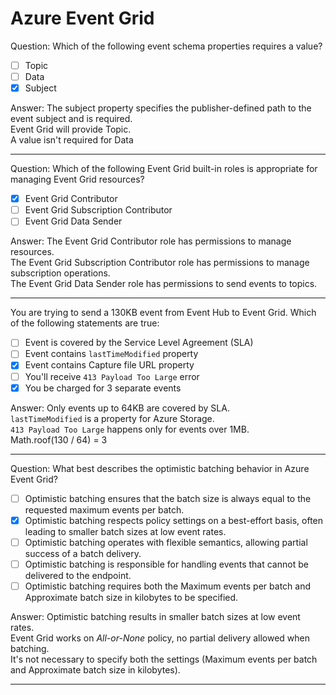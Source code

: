 # Azure Event Grid

Question: Which of the following event schema properties requires a value?

- [ ] Topic
- [ ] Data
- [x] Subject

Answer: The subject property specifies the publisher-defined path to the event subject and is required.  
Event Grid will provide Topic.  
A value isn't required for Data

---

Question: Which of the following Event Grid built-in roles is appropriate for managing Event Grid resources?

- [x] Event Grid Contributor
- [ ] Event Grid Subscription Contributor
- [ ] Event Grid Data Sender

Answer: The Event Grid Contributor role has permissions to manage resources.  
The Event Grid Subscription Contributor role has permissions to manage subscription operations.  
The Event Grid Data Sender role has permissions to send events to topics.

---

You are trying to send a 130KB event from Event Hub to Event Grid. Which of the following statements are true:

- [ ] Event is covered by the Service Level Agreement (SLA)
- [ ] Event contains `lastTimeModified` property
- [x] Event contains Capture file URL property
- [ ] You'll receive `413 Payload Too Large` error
- [x] You be charged for 3 separate events

Answer: Only events up to 64KB are covered by SLA.  
`lastTimeModified` is a property for Azure Storage.  
`413 Payload Too Large` happens only for events over 1MB.  
Math.roof(130 / 64) = 3

---

Question: What best describes the optimistic batching behavior in Azure Event Grid?

- [ ] Optimistic batching ensures that the batch size is always equal to the requested maximum events per batch.
- [x] Optimistic batching respects policy settings on a best-effort basis, often leading to smaller batch sizes at low event rates.
- [ ] Optimistic batching operates with flexible semantics, allowing partial success of a batch delivery.
- [ ] Optimistic batching is responsible for handling events that cannot be delivered to the endpoint.
- [ ] Optimistic batching requires both the Maximum events per batch and Approximate batch size in kilobytes to be specified.

Answer: Optimistic batching results in smaller batch sizes at low event rates.  
Event Grid works on _All-or-None_ policy, no partial delivery allowed when batching.  
It's not necessary to specify both the settings (Maximum events per batch and Approximate batch size in kilobytes).

---
